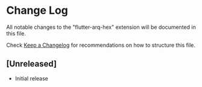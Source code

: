 # Change Log

All notable changes to the "flutter-arq-hex" extension will be documented in this file.

Check [Keep a Changelog](http://keepachangelog.com/) for recommendations on how to structure this file.

## [Unreleased]

- Initial release